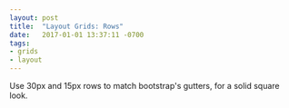 ```yaml
---
layout: post
title:  "Layout Grids: Rows"
date:   2017-01-01 13:37:11 -0700
tags:
- grids
- layout
---
```

Use 30px and 15px rows to match bootstrap's gutters, for a solid square look.

